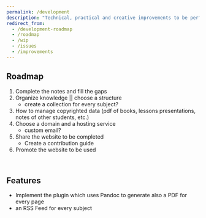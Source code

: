 ```yaml
---
permalink: /development
description: "Technical, practical and creative improvements to be performed on this website"
redirect_from:
  - /development-roadmap
  - /roadmap
  - /wip
  - /issues
  - /improvements
---
```

## Roadmap

1. Complete the notes and fill the gaps
1. Organize knowledge || choose a structure
    - create a collection for every subject?
1. How to manage copyrighted data (pdf of books, lessons presentations, notes of other students, etc.)
3. Choose a domain and a hosting service
    - custom email?
5. Share the website to be completed
    - Create a contribution guide
6. Promote the website to be used

<br>

## Features

- Implement the plugin which uses Pandoc to generate also a PDF for every page
- an RSS Feed for every subject
